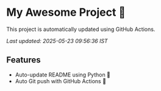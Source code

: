 # My Awesome Project 🚀

This project is automatically updated using GitHub Actions.

_Last updated: 2025-05-23 09:56:36 IST_

## Features
- Auto-update README using Python 🐍
- Auto Git push with GitHub Actions 🤖

